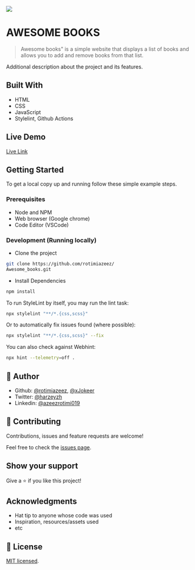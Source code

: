 ![](https://img.shields.io/badge/Microverse-blueviolet)

# AWESOME BOOKS

> Awesome books" is a simple website that displays a list of books and allows you to add and remove books from that list.


Additional description about the project and its features.

## Built With

- HTML
- CSS 
- JavaScript
- Stylelint, Github Actions

## Live Demo

[Live Link]()

## Getting Started

To get a local copy up and running follow these simple example steps.

### Prerequisites

- Node and NPM
- Web browser (Google chrome)
- Code Editor (VSCode)

### Development (Running locally)

- Clone the project

```bash
git clone https://github.com/rotimiazeez/
Awesome_books.git

```

- Install Dependencies

```bash
npm install
```

To run StyleLint by itself, you may run the lint task:

```bash
npx stylelint "**/*.{css,scss}"
```

Or to automatically fix issues found (where possible):

```bash
npx stylelint "**/*.{css,scss}" --fix
```

You can also check against Webhint:

```bash
npx hint --telemetry=off .
```

## 👤 Author

- Github: [@rotimiazeez](https://github.com/rotimiazeez), [@xJokeer](https://github.com/xJokeer)
- Twitter: [@harzeyzh](https://twitter.com/Harzeyzh)
- Linkedin: [@azeezrotimi019](https://www.linkedin.com/in/azeezrotimi019/)

## 🤝 Contributing

Contributions, issues and feature requests are welcome!

Feel free to check the [issues page](../../issues).

## Show your support

Give a ⭐️ if you like this project!

## Acknowledgments

- Hat tip to anyone whose code was used
- Inspiration, resources/assets used
- etc

## 📝 License

[MIT licensed](./LICENSE).
